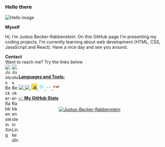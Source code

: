 ### Hello there
  ![Hello image](https://media.tenor.com/pvFJwncehzIAAAAM/hello-there-private-from-penguins-of-madagascar.gif)
  <br />
  
**Myself**
<p>
  Hi, I'm Justus Becker-Rabbenstein. On this GitHub page I'm presenting my coding projects. I'm currently learning about web development (HTML, CSS, JavaScript and React). Have a nice day and see you around.
  </p>
  
**Contact**
<br />
Want to reach me? Try the links below
<br />
<a href="https://www.xing.com/profile/Justus_BeckerRabbenstein">
<img align="left" alt="Justus Becker-Rabbenstein Xing" width="22px" src="https://banner2.cleanpng.com/20180414/ddq/kisspng-xing-logo-computer-icons-tiff-5ad290dac0a977.1170864115237490827892.jpg" />
</a> 
<a href="https://de.linkedin.com/in/justus-becker-rabbenstein-b33b07177">
<img align="left" alt="Justus Becker-Rabbenstein LinkedIn" width="22px" src="https://play-lh.googleusercontent.com/kMofEFLjobZy_bCuaiDogzBcUT-dz3BBbOrIEjJ-hqOabjK8ieuevGe6wlTD15QzOqw=w240-h480-rw" />
<br />
  
**Languages and Tools:**  
<!-- HTML, CSS, JavaScript -->
<code><img height="20" src="https://cdn-icons-png.flaticon.com/512/919/919827.png"></code>
<code><img height="20" src="https://cdn-icons-png.flaticon.com/512/5968/5968242.png"></code>
<code><img height="20" src="https://raw.githubusercontent.com/github/explore/80688e429a7d4ef2fca1e82350fe8e3517d3494d/topics/javascript/javascript.png"></code>
<code><img height="20" src="https://raw.githubusercontent.com/github/explore/80688e429a7d4ef2fca1e82350fe8e3517d3494d/topics/react/react.png"></code>
<code><img height="20" src="https://raw.githubusercontent.com/github/explore/80688e429a7d4ef2fca1e82350fe8e3517d3494d/topics/mysql/mysql.png"></code>
<code><img height="20" src="https://raw.githubusercontent.com/github/explore/80688e429a7d4ef2fca1e82350fe8e3517d3494d/topics/git/git.png"></code>

📈 **My GitHub Stats**

<p align="center"> <img src="https://github-readme-stats.vercel.app/api?username=Justus-Becker-Rabbenstein&show_icons=true&theme=gotham" alt="Justus-Becker-Rabbenstein" />




